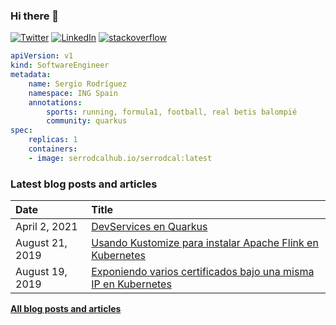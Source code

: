 ### Hi there 👋

[![Twitter](https://img.shields.io/badge/Twitter-1DA1F2?style=flat&logo=Twitter&logoColor=white&link=https://twitter.com/sergio_7rc)](https://twitter.com/sergio_7rc)
[![LinkedIn](https://img.shields.io/badge/LinkedIn-0077B5?style=flat&logo=LinkedIn&logoColor=white&link=https://www.linkedin.com/in/sergio-rodr%C3%ADguez-calvo-38bb7997/)](https://www.linkedin.com/in/sergio-rodr%C3%ADguez-calvo-38bb7997/)
[![stackoverflow](https://img.shields.io/static/v1?style=flat-square&logo=stackoverflow&label=&message=StackOverflow&color=5b5b5b&labelColor=5b5b5b)](https://stackoverflow.com/users/4436650/sergio-rodr%c3%adguez-calvo)

```yaml
apiVersion: v1
kind: SoftwareEngineer
metadata:
    name: Sergio Rodríguez
    namespace: ING Spain
    annotations:
        sports: running, formula1, football, real betis balompié
        community: quarkus
spec:
    replicas: 1
    containers:
    - image: serrodcalhub.io/serrodcal:latest   
```

### Latest blog posts and articles

| Date          | Title |
|:--------------|:------|
| April 2, 2021 | [DevServices en Quarkus](https://serrodcal.medium.com/devservices-en-quarkus-5eb4b550dcad) |
| August 21, 2019 | [Usando Kustomize para instalar Apache Flink en Kubernetes](https://serrodcal.medium.com/usando-kustomize-para-instalar-apache-flink-en-kubernetes-9eb59a27b164) |
| August 19, 2019 | [Exponiendo varios certificados bajo una misma IP en Kubernetes](https://serrodcal.medium.com/exponiendo-varios-certificados-bajo-una-misma-ip-en-kubernetes-84bc63c08c68) |

[**All blog posts and articles**](https://serrodcal.medium.com/)

